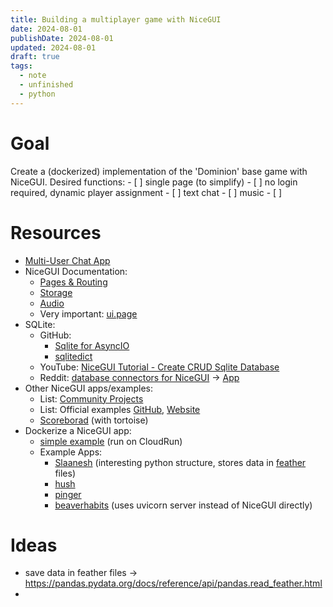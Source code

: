 ```yaml
---
title: Building a multiplayer game with NiceGUI
date: 2024-08-01
publishDate: 2024-08-01
updated: 2024-08-01
draft: true
tags:
  - note
  - unfinished
  - python
---
```

 
# Goal

Create a (dockerized) implementation of the 'Dominion' base game with NiceGUI.
Desired functions:
	- [ ] single page (to simplify)
	- [ ] no login required, dynamic player assignment
	- [ ] text chat
	- [ ] music
	- [ ] 

# Resources

- [Multi-User Chat App](https://gist.github.com/rodja/2e891556a1a2c2af4ee542e03003ea1a)
- NiceGUI Documentation: 
	- [Pages & Routing](https://nicegui.io/documentation/section_pages_routing)
	- [Storage](https://nicegui.io/documentation/storage)
	- [Audio](https://nicegui.io/documentation/audio)
	- Very important: [ui.page](https://nicegui.io/documentation/page#page)
- SQLite: 
	- GitHub: 
		- [Sqlite for AsyncIO](https://github.com/omnilib/aiosqlite)
		- [sqlitedict](https://github.com/piskvorky/sqlitedict)
	- YouTube: [NiceGUI Tutorial - Create CRUD Sqlite Database](https://www.youtube.com/watch?v=n2Z0pflkZQU)
	- Reddit: [database connectors for NiceGUI](https://www.reddit.com/r/nicegui/comments/11roz3a/database_connectors_for_nicegui/) -> [App](https://github.com/LucasCarman/ShoppingList/blob/main/main.py)
- Other NiceGUI apps/examples:
	- List: [Community Projects](https://github.com/zauberzeug/nicegui/wiki#community-projects)
	- List: Official examples [GitHub](https://github.com/zauberzeug/nicegui/tree/main/examples), [Website](https://nicegui.io/#examples)
	- [Scoreborad](https://github.com/bdaene/Scoreboard) (with tortoise)
- Dockerize a NiceGUI app:
	- [simple example](https://github.com/zauberzeug/nicegui/wiki/Cloud-Run-Deployment#step-2-dockerize-app) (run on CloudRun)
	- Example Apps:
		- [Slaanesh](https://github.com/h-quer/Slaanesh/blob/main/Dockerfile) (interesting python structure, stores data in [feather](https://arrow.apache.org/docs/python/feather.html) files)
		- [hush](https://github.com/natankeddem/hush/blob/main/Dockerfile)
		- [pinger](https://github.com/dyipon/pinger/blob/main/Dockerfile)
		- [beaverhabits](https://github.com/daya0576/beaverhabits/blob/main/Dockerfile) (uses uvicorn server instead of NiceGUI directly)

# Ideas 

- save data in feather files -> https://pandas.pydata.org/docs/reference/api/pandas.read_feather.html
- 